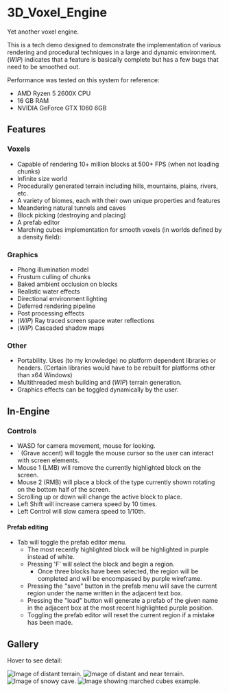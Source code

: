 # 3D_Voxel_Engine
Yet another voxel engine.

This is a tech demo designed to demonstrate the implementation of various rendering and procedural techniques in a large and dynamic environment.
(*WIP*) indicates that a feature is basically complete but has a few bugs that need to be smoothed out. 

Performance was tested on this system for reference:
- AMD Ryzen 5 2600X CPU
- 16 GB RAM
- NVIDIA GeForce GTX 1060 6GB

## Features
### Voxels
- Capable of rendering 10+ million blocks at 500+ FPS (when not loading chunks)
- Infinite size world
- Procedurally generated terrain including hills, mountains, plains, rivers, etc.
- A variety of biomes, each with their own unique properties and features
- Meandering natural tunnels and caves
- Block picking (destroying and placing)
- A prefab editor
- Marching cubes implementation for smooth voxels (in worlds defined by a density field):

### Graphics
- Phong illumination model
- Frustum culling of chunks
- Baked ambient occlusion on blocks
- Realistic water effects
- Directional environment lighting
- Deferred rendering pipeline
- Post processing effects
- (*WIP*) Ray traced screen space water reflections
- (*WIP*) Cascaded shadow maps

### Other
- Portability. Uses (to my knowledge) no platform dependent libraries or headers. (Certain libraries would have to be rebuilt for platforms other than x64 Windows)
- Multithreaded mesh building and (*WIP*) terrain generation.
- Graphics effects can be toggled dynamically by the user.


## In-Engine
### Controls
- WASD for camera movement, mouse for looking.
- \` (Grave accent) will toggle the mouse cursor so the user can interact with screen elements.
- Mouse 1 (LMB) will remove the currently highlighted block on the screen.
- Mouse 2 (RMB) will place a block of the type currently shown rotating on the bottom half of the screen.
- Scrolling up or down will change the active block to place.
- Left Shift will increase camera speed by 10 times.
- Left Control will slow camera speed to 1/10th.

#### Prefab editing
- Tab will toggle the prefab editor menu.
  - The most recently highlighted block will be highlighted in purple instead of white.
  - Pressing 'F' will select the block and begin a region.
    - Once three blocks have been selected, the region will be completed and will be encompassed by purple wireframe.
  - Pressing the "save" button in the prefab menu will save the current region under the name written in the adjacent text box.
  - Pressing the "load" button will generate a prefab of the given name in the adjacent box at the most recent highlighted purple position.
  - Toggling the prefab editor will reset the current region if a mistake has been made.

## Gallery
Hover to see detail:

![Image of distant terrain.](https://github.com/JuanDiegoMontoya/3D_Voxel_Engine/blob/master/Images/distance03.png "Distant terrain showcasing fog, reflections, and biomes.")
![Image of distant and near terrain.](https://github.com/JuanDiegoMontoya/3D_Voxel_Engine/blob/master/Images/distance02.png "Distant and near terrain showcasing shading and shadows.")
![Image of snowy cave.](https://github.com/JuanDiegoMontoya/3D_Voxel_Engine/blob/master/Images/snow_cave.png "Snow cave.")
![Image showing marched cubes example.](https://github.com/JuanDiegoMontoya/3D_Voxel_Engine/blob/master/Images/marched01.png "Marching cubes implementation with scalar field.")
